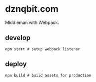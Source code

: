 # dznqbit.com 

Middleman with Webpack.

## develop
```
npm start # setup webpack listener
```

## deploy
```
npm build # build assets for production
```
